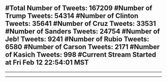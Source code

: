 #Total Number of Tweets: 167209 
#Number of Trump Tweets: 54314
#Number of Clinton Tweets: 35641
#Number of Cruz Tweets: 33531
#Number of Sanders Tweets: 24754
#Number of Jeb! Tweets: 9241
#Number of Rubio Tweets: 6580
#Number of Carson Tweets: 2171
#Number of Kasich Tweets: 998
#Current Stream Started at Fri Feb 12 22:54:01 MST
---
---
---

